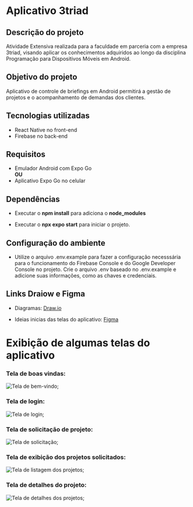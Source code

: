 # Aplicativo 3triad

## Descrição do projeto
Atividade Extensiva realizada para a faculdade em parceria com a empresa 3triad, visando aplicar os conhecimentos adquiridos ao longo da disciplina Programação para Dispositivos Móveis em Android.

## Objetivo do projeto
Aplicativo de controle de briefings em Android permitirá a gestão de projetos e o acompanhamento de demandas dos clientes.

## Tecnologias utilizadas
- React Native no front-end
- Firebase no back-end

## Requisitos
- Emulador Android com Expo Go  
**OU**  
- Aplicativo Expo Go no celular

## Dependências 
- Executar o **npm install** para adiciona o **node_modules**

- Executar o **npx expo start** para iniciar o projeto.


## Configuração do ambiente
- Utilize o arquivo .env.example para fazer a configuração necesssária para o funcionamento do Firebase Console e do Google Developer Console no projeto.
Crie o arquivo .env baseado no .env.example  e adicione suas informações, como as chaves e credenciais. 

## Links Draiow e Figma
- Diagramas:
[Draw.io](https://app.diagrams.net/#G1GY6HxLWGywdhe66OXT0QDC20-uoDcsW3#%7B"pageId"%3A"TgVisxqx0louN8ZPAlT9"%7D)

- Ideias inicias das telas do aplicativo: [Figma](https://www.figma.com/design/oF4LvNg9Gzk87HHQSmCSik/3triad.briefing?node-id=0-1&node-type=canvas&t=XQgh5G2w3ddTKvzi-0)

# Exibição de algumas telas do aplicativo
### Tela de boas vindas:
![Tela de bem-vindo](/imgReadme/welcome.png);

### Tela de login:
![Tela de login](/imgReadme/login.png);

### Tela de solicitação de projeto:
![Tela de solicitação](/imgReadme/registerProject.png);

### Tela de exibição dos projetos solicitados:
![Tela de listagem dos projetos](/imgReadme/listProject.png);

### Tela de detalhes do projeto:
![Tela de detalhes dos projetos](/imgReadme/detailsProject.png);